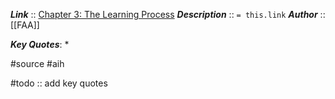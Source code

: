 ***Link***      :: [Chapter 3: The Learning Process](https://www.faa.gov/sites/faa.gov/files/regulations_policies/handbooks_manuals/aviation/aviation_instructors_handbook/05_aih_chapter_3.pdf)
***Description***      :: `= this.link`
***Author*** :: [[FAA]]

***Key Quotes***:
* 

#source #aih 

#todo :: add key quotes
